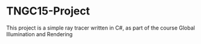 # TNGC15-Project
This project is a simple ray tracer written in C#, as part of the course Global Illumination and Rendering

